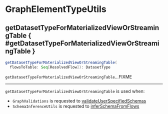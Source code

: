 # GraphElementTypeUtils

## getDatasetTypeForMaterializedViewOrStreamingTable { #getDatasetTypeForMaterializedViewOrStreamingTable }

```scala
getDatasetTypeForMaterializedViewOrStreamingTable(
  flowsToTable: Seq[ResolvedFlow]): DatasetType
```

`getDatasetTypeForMaterializedViewOrStreamingTable`...FIXME

---

`getDatasetTypeForMaterializedViewOrStreamingTable` is used when:

* `GraphValidations` is requested to [validateUserSpecifiedSchemas](GraphValidations.md#validateUserSpecifiedSchemas)
* `SchemaInferenceUtils` is requested to [inferSchemaFromFlows](SchemaInferenceUtils.md#inferSchemaFromFlows)
